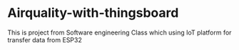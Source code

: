 # Airquality-with-thingsboard
This is project from Software engineering Class which using IoT platform for transfer data from ESP32
